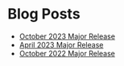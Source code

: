 # Blog Posts

* [October 2023 Major Release](https://microsoft365dsc.com/blog/october-2023-major-release/index.html)
* [April 2023 Major Release](https://microsoft365dsc.com/blog/april-2023-major-release/index.html)
* [October 2022 Major Release](https://microsoft365dsc.com/blog/october-2022-major-release/index.html)
